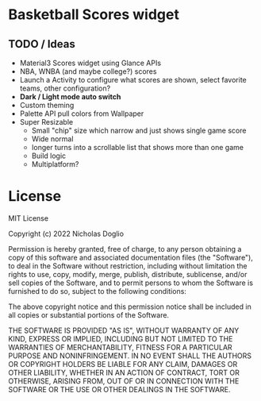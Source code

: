 # Basketball Scores widget

[comment]: <> (CI, Min API, Contribution Guide, CodeCliamte, License badges)

## TODO / Ideas

- Material3 Scores widget using Glance APIs
- NBA, WNBA (and maybe college?) scores
- Launch a Activity to configure what scores are shown, select favorite teams, other configuration?
- **Dark / Light mode auto switch**
- Custom theming
- Palette API pull colors from Wallpaper
- Super Resizable 
    - Small "chip" size which narrow and just shows single game score 
    - Wide normal 
    - longer turns into a scrollable list that shows more than one game 
  - Build logic 
  - Multiplatform?
  
# License 
  MIT License
  
  Copyright (c) 2022 Nicholas Doglio
  
  Permission is hereby granted, free of charge, to any person obtaining a copy
  of this software and associated documentation files (the "Software"), to deal
  in the Software without restriction, including without limitation the rights
  to use, copy, modify, merge, publish, distribute, sublicense, and/or sell
  copies of the Software, and to permit persons to whom the Software is
  furnished to do so, subject to the following conditions:
  
  The above copyright notice and this permission notice shall be included in all
  copies or substantial portions of the Software.
  
  THE SOFTWARE IS PROVIDED "AS IS", WITHOUT WARRANTY OF ANY KIND, EXPRESS OR
  IMPLIED, INCLUDING BUT NOT LIMITED TO THE WARRANTIES OF MERCHANTABILITY,
  FITNESS FOR A PARTICULAR PURPOSE AND NONINFRINGEMENT. IN NO EVENT SHALL THE
  AUTHORS OR COPYRIGHT HOLDERS BE LIABLE FOR ANY CLAIM, DAMAGES OR OTHER
  LIABILITY, WHETHER IN AN ACTION OF CONTRACT, TORT OR OTHERWISE, ARISING FROM,
  OUT OF OR IN CONNECTION WITH THE SOFTWARE OR THE USE OR OTHER DEALINGS IN THE
  SOFTWARE.
